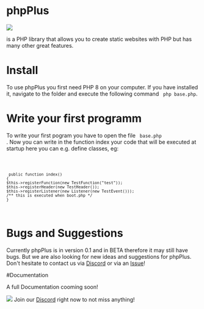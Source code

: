 # phpPlus

<img src= "https://github.com/phpPlus-Officiall/phpPlus/blob/main/baselogo.jpg">

is a PHP library that allows you to create static websites with PHP but has many other great features.

# Install

To use phpPlus you first need PHP 8 on your computer. If you have installed it, navigate to the folder and execute the following command <code> php base.php</code>.



# Write your first programm

To write your first pogram you have to open the file <code> base.php </code>.   Now you can write in the function index your code that will be executed at startup here you can e.g. define classes, eg:

<code>  
    
     public function index()
    {
    $this->registerFunction(new TestFunction("test"));
    $this->registerHeader(new TestHeader());
    $this->registerListener(new Listener(new TestEvent()));
    /** this is executed when boot.php */
    }

</code>

# Bugs and Suggestions


Currently phpPlus is in version 0.1 and in BETA therefore it may still have bugs.  But we are also looking for new ideas and suggestions for phpPlus. Don't hesitate to contact us via <a href = "https://discord.gg/zjFpVGzXxM">Discord</a> or via an <a href = "https://github.com/phpPlus-Officiall/phpPlus/issues">Issue</a>!


#Documentation

A full Documentation cooming soon!


<img src= "https://cloud.githubusercontent.com/assets/6291467/26705903/96c2d66e-477c-11e7-9f4e-f3c0efe96c9a.png">   Join our <a href = "https://discord.gg/zjFpVGzXxM">Discord</a> right now to not miss anything!

